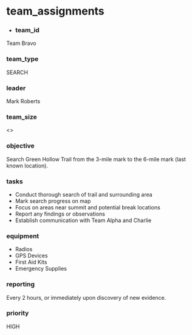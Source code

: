 # team_assignments
- ### team_id
Team Bravo
### team_type
SEARCH
### leader
Mark Roberts
### team_size
<>
### objective
Search Green Hollow Trail from the 3-mile mark to the 6-mile mark (last known location).
### tasks
- Conduct thorough search of trail and surrounding area
- Mark search progress on map
- Focus on areas near summit and potential break locations
- Report any findings or observations
- Establish communication with Team Alpha and Charlie
### equipment
- Radios
- GPS Devices
- First Aid Kits
- Emergency Supplies
### reporting
Every 2 hours, or immediately upon discovery of new evidence.
### priority
HIGH
